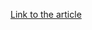 [Link to the article](https://www.zscaler.com/blogs/security-research/janelarat-repurposed-bx-rat-variant-targeting-latam-fintech)
